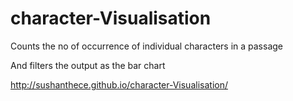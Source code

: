 character-Visualisation
=======================

Counts the no of  occurrence of individual characters in a passage   

And filters the output as the bar chart


http://sushanthece.github.io/character-Visualisation/
